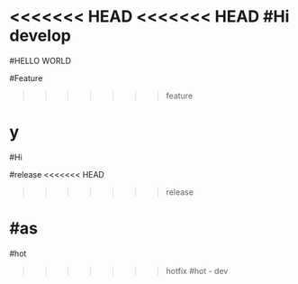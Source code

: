 <<<<<<< HEAD
<<<<<<< HEAD
#Hi develop
=======
#HELLO WORLD

#Feature
>>>>>>> feature

y
=======
#Hi

#release
<<<<<<< HEAD
>>>>>>> release

#as
=======

#hot
>>>>>>> hotfix
#hot - dev